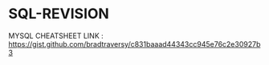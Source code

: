 # SQL-REVISION

 MYSQL CHEATSHEET LINK : https://gist.github.com/bradtraversy/c831baaad44343cc945e76c2e30927b3
